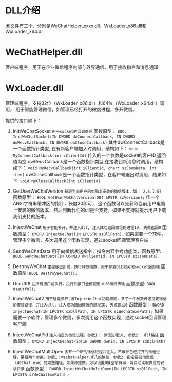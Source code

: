 # DLL介绍

dll文件有三个，分别是WeChatHelper_xxxx.dll、WxLoader_x86.dll和WxLoader_x64.dll

# WeChatHelper.dll

客户端程序，用于在企业微信程序内部与外界通信，用于接收指令和消息通知

# WxLoader.dll

管理端程序，支持32位（WxLoader_x86.dll）和64位（WxLoader_x64.dll）调用， 用于智能管理微信，如管理已经打开的微信进程，多开微信。

提供的接口如下：
1. InitWeChatSocket
	`用于socket的回调处理`
	函数原型：
	`BOOL InitWeChatSocket(IN DWORD dwConnectCallback, IN DWORD dwRecvCallback, IN DWORD dwCloseCallback)`
	其中dwConnectCallback是一个函数指针类型, 在有新客户端加入时调用，结构如下：
		`void MyConnectCallback(int iClientId)` 传入的一个参数是socket的客户ID,返回值为空 
	dwRecvCallback是一个函数指针类型,在接收到新消息时调用，结构如下：
		`void MyRecvCallback(int iClientId, char* szJsonData, int iLen)` 
	dwCloseCallback是一个函数指针类型，在客户端退出时调用，结果如下:
		`void MyCloseCallback(int iClientId)`

2. GetUserWeChatVersion
	`获取当前用户的电脑上安装的微信版本，如： 2.6.7.57`
	函数原型：
	`BOOL GetUserWeChatVersion(OUT LPSTR szVersion);`
	传一个ANSI字符串缓冲区的指针，长度30即可， 这个函数可以先获取当前用户电脑上安装的微信版本，然后判断我们的dll是否支持，如果不支持就提示用户下载我们支持的版本。
	
3. InjectWeChat
	`用于智能多开，并注入dll, 注入成功返回微信的进程ID, 失败返回0`
	函数原型：
	`DWORD InjectWeChat(IN LPCSTR szDllPath);`
	如果需要一个软件，管理多个微信，多次调用这个函数实现，通过socket回调管理客户端

4. SendWeChatData
	用于向微信发送指令，指令内容参考功能类，·
	函数原型:
	` BOOL SendWeChatData(IN CONNID dwClientId, IN LPCSTR szJsonData);`
	
5. DestroyWeChat
	`主程序退出前，执行释放函数，用于卸载DLL和关闭socket服务端`
	函数原型:
	`BOOL DestroyWeChat();`
	
6. UseUtf8
	`在所有接口前执行，执行后接口全部使用utf8编码传输`
	函数原型:
	`BOOL UseUtf8();`
	
7. InjectWeChat2
	`用于智能多开,跟InjectWeChat功能相同，多了一个参数传递指定微信的安装路径，并注入dll, 注入成功返回微信的进程ID, 失败返回0`
	函数原型：
	`DWORD InjectWeChat(IN LPCSTR szDllPath, IN LPCSTR szWeChatExePath);`
	如果需要一个软件，管理多个微信，多次调用这个函数实现，通过socket回调管理客户端
	
8. InjectWeChatPid
	`注入指定的微信进程，参数1： 微信进程id, 参数2： dll路径`
	函数原型：
	`DWORD InjectWeChatPid(IN DWORD dwPid, IN LPCSTR szDllPath)`
	
	
9. InjectWeChatMultiOpen
	`多开一个新的微信进程并注入，不维护已经打开的微信进程，需要两个参数，参数1：WeChatHelper.dll的路径，参数2：指定要启动微信（WeChat.exe）的完整路径，如果不提供，可以设置0或空字符串，将自动读取微信的安装目录`
	函数原型：
	`DWORD InjectWeChatMultiOpen(IN LPCSTR szDllPath, IN LPCSTR szWeChatExePath);`·
	
	
